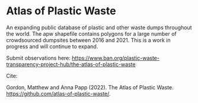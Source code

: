 # Atlas of Plastic Waste 
An expanding public database of plastic and other waste dumps throughout the world. The apw shapefile contains polygons for a large number of crowdsourced dumpsites between 2016 and 2021. This is a work in progress and will continue to expand.

Submit observations here: https://www.ban.org/plastic-waste-transparency-project-hub/the-atlas-of-plastic-waste

Cite: 

Gordon, Matthew and Anna Papp (2022). The Atlas of Plastic Waste. https://github.com/atlas-of-plastic-waste/.

